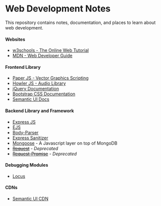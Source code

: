 # Web Development Notes
This repository contains notes, documentation, and places to learn about web development.

#### Websites
- [w3schools - The Online Web Tutorial](https://www.w3schools.com/)
- [MDN - Web Developer Guide](https://developer.mozilla.org/en-US/)

#### Frontend Library
- [Paper JS - Vector Graphics Scripting](http://paperjs.org/)
- [Howler JS - Audio Library](https://howlerjs.com/)
- [jQuery Documentation](https://api.jquery.com/)
- [Bootstrap CSS Documentation](https://getbootstrap.com/docs/4.5/getting-started/introduction/)
- [Semantic UI Docs](https://semantic-ui.com/)

#### Backend Library and Framework
- [Express JS](https://expressjs.com/)
- [EJS](https://ejs.co/#docs)
- [Body-Parser](https://github.com/expressjs/body-parser#readme)
- [Express Sanitizer](https://www.npmjs.com/package/express-sanitizer)
- [Mongoose](https://mongoosejs.com/docs/guide.html) - A Javascript layer on top of MongoDB
- [~~Request~~](https://www.npmjs.com/package/request) - *Deprecated*
- [~~Request-Promise~~](https://www.npmjs.com/package/request-promise) - *Deprecated*

#### Debugging Modules
- [Locus](https://www.npmjs.com/package/locus)

#### CDNs
- [Semantic UI CDN](https://cdnjs.com/libraries/semantic-ui)